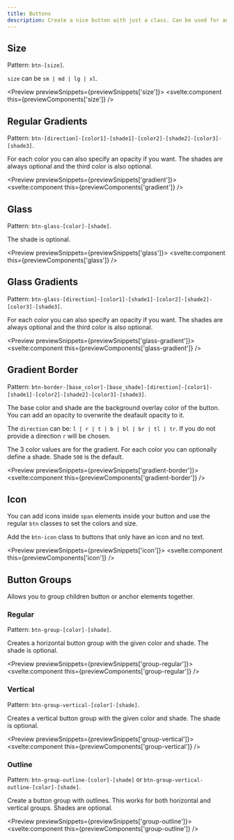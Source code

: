 ```yaml
---
title: Buttons
description: Create a nice button with just a class. Can be used for anchors and button elements.
---
```


<script>
    import { Preview } from '$components';

    export let previewSnippets;
    export let previewComponents;
</script>

## Size

Pattern: `btn-[size]`. 

`size` can be `sm | md | lg | xl`.

<Preview previewSnippets={previewSnippets['size']}>
    <svelte:component this={previewComponents['size']} />
</Preview>

## Regular Gradients

Pattern: `btn-[direction]-[color1]-[shade1]-[color2]-[shade2]-[color3]-[shade3]`.

For each color you can also specify an opacity if you want. The shades are always optional and the third color is also optional.

<Preview previewSnippets={previewSnippets['gradient']}>
    <svelte:component this={previewComponents['gradient']} />
</Preview>

## Glass

Pattern: `btn-glass-[color]-[shade]`.

The shade is optional.

<Preview previewSnippets={previewSnippets['glass']}>
    <svelte:component this={previewComponents['glass']} />
</Preview>

## Glass Gradients

Pattern: `btn-glass-[direction]-[color1]-[shade1]-[color2]-[shade2]-[color3]-[shade3]`.

For each color you can also specify an opacity if you want. The shades are always optional and the third color is also optional.

<Preview previewSnippets={previewSnippets['glass-gradient']}>
    <svelte:component this={previewComponents['glass-gradient']} />
</Preview>

## Gradient Border

Pattern: `btn-border-[base_color]-[base_shade]-[direction]-[color1]-[shade1]-[color2]-[shade2]-[color3]-[shade3]`.

The base color and shade are the background overlay color of the button. You can add an opacity to overwrite the deafault opacity to it.

The `direction` can be: `l | r | t | b | bl | br | tl | tr`. If you do not provide a direction `r` will be chosen.

The 3 color values are for the gradient. For each color you can optionally define a shade. Shade `500` is the default.

<Preview previewSnippets={previewSnippets['gradient-border']}>
    <svelte:component this={previewComponents['gradient-border']} />
</Preview>

## Icon

You can add icons inside `span` elements inside your button and use the regular `btn` classes to set the colors and size. 

Add the `btn-icon` class to buttons that only have an icon and no text.

<Preview previewSnippets={previewSnippets['icon']}>
    <svelte:component this={previewComponents['icon']} />
</Preview>

## Button Groups

Allows you to group children button or anchor elements together.

### Regular

Pattern: `btn-group-[color]-[shade]`.

Creates a horizontal button group with the given color and shade. The shade is optional.

<Preview previewSnippets={previewSnippets['group-regular']}>
    <svelte:component this={previewComponents['group-regular']} />
</Preview>

### Vertical

Pattern: `btn-group-vertical-[color]-[shade]`.

Creates a vertical button group with the given color and shade. The shade is optional.

<Preview previewSnippets={previewSnippets['group-vertical']}>
    <svelte:component this={previewComponents['group-vertical']} />
</Preview>

### Outline

Pattern: `btn-group-outline-[color]-[shade]` or `btn-group-vertical-outline-[color]-[shade]`.

Create a button group with outlines. This works for both horizontal and vertical groups. Shades are optional.

<Preview previewSnippets={previewSnippets['group-outline']}>
    <svelte:component this={previewComponents['group-outline']} />
</Preview>